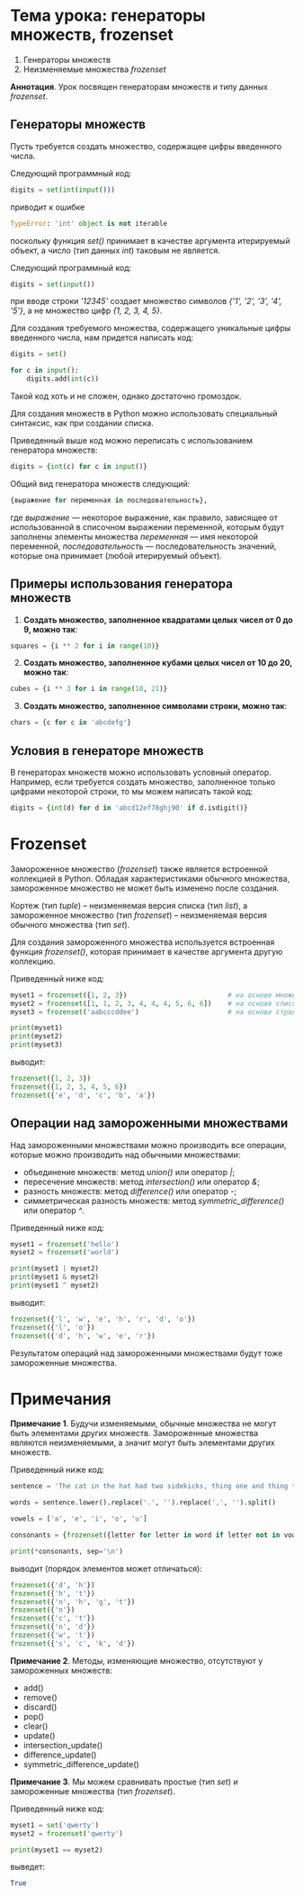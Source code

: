 # Тема урока: генераторы множеств, frozenset

1. Генераторы множеств
2. Неизменяемые множества _frozenset_

**Аннотация**. Урок посвящен генераторам множеств и типу данных _frozenset_.

## Генераторы множеств

Пусть требуется создать множество, содержащее цифры введенного числа.

Следующий программный код:

```python
digits = set(int(input()))
```

приводит к ошибке

```python
TypeError: 'int' object is not iterable
```

поскольку функция _set()_ принимает в качестве аргумента итерируемый объект, а число (тип данных _int_) таковым не является.

Следующий программный код:

```python
digits = set(input())
```

при вводе строки _'12345'_ создает множество символов _{'1', '2', '3', '4', '5'}_, а не множество цифр _{1, 2, 3, 4, 5}_.

Для создания требуемого множества, содержащего уникальные цифры введенного числа, нам придется написать код:

```python
digits = set()

for c in input():
    digits.add(int(c))
```

Такой код хоть и не сложен, однако достаточно громоздок.

Для создания множеств в Python можно использовать специальный синтаксис, как при создании списка.

Приведенный выше код можно переписать с использованием генератора множеств:

```python
digits = {int(c) for c in input()}
```

Общий вид генератора множеств следующий:

```python
{выражение for переменная in последовательность},
```

где _выражение_ — некоторое выражение, как правило, зависящее от использованной в списочном выражении переменной, которым будут заполнены элементы множества _переменная_ — имя некоторой переменной, _последовательность_ — последовательность значений, которые она принимает (любой итерируемый объект).

## Примеры использования генератора множеств

1. **Создать множество, заполненное квадратами целых чисел от 0 до 9, можно так**:

```python
squares = {i ** 2 for i in range(10)}
```

2. **Создать множество, заполненное кубами целых чисел от 10 до 20, можно так**:

```python
cubes = {i ** 3 for i in range(10, 21)}
```

3. **Создать множество, заполненное символами строки, можно так**:

```python
chars = {c for c in 'abcdefg'}
```

## Условия в генераторе множеств

В генераторах множеств можно использовать условный оператор. Например, если требуется создать множество, заполненное только цифрами некоторой строки, то мы можем написать такой код:

```python
digits = {int(d) for d in 'abcd12ef78ghj90' if d.isdigit()}
```

# Frozenset

Замороженное множество (_frozenset_) также является встроенной коллекцией в Python. Обладая характеристиками обычного множества, замороженное множество не может быть изменено после создания.

Кортеж (тип _tuple_) – неизменяемая версия списка (тип _list_), а замороженное множество (тип _frozenset_) – неизменяемая версия обычного множества (тип _set_).

Для создания замороженного множества используется встроенная функция _frozenset()_, которая принимает в качестве аргумента другую коллекцию.

Приведенный ниже код:

```python
myset1 = frozenset({1, 2, 3})                         # на основе множества
myset2 = frozenset([1, 1, 2, 3, 4, 4, 4, 5, 6, 6])    # на основе списка
myset3 = frozenset('aabcccddee')                      # на основе строки

print(myset1)
print(myset2)
print(myset3)
```

выводит:

```python
frozenset({1, 2, 3})
frozenset({1, 2, 3, 4, 5, 6})
frozenset({'e', 'd', 'c', 'b', 'a'})
```

## Операции над замороженными множествами

Над замороженными множествами можно производить все операции, которые можно производить над обычными множествами:

- объединение множеств: метод _union()_ или оператор _|_;
- пересечение множеств: метод _intersection()_ или оператор _&_;
- разность множеств: метод _difference()_ или оператор _-_;
- симметрическая разность множеств: метод _symmetric_difference()_ или оператор _^_.

Приведенный ниже код:

```python
myset1 = frozenset('hello')
myset2 = frozenset('world')

print(myset1 | myset2)
print(myset1 & myset2)
print(myset1 ^ myset2)
```

выводит:

```python
frozenset({'l', 'w', 'e', 'h', 'r', 'd', 'o'})
frozenset({'l', 'o'})
frozenset({'d', 'h', 'w', 'e', 'r'})
```

Результатом операций над замороженными множествами будут тоже замороженные множества.

# Примечания

**Примечание 1**. Будучи изменяемыми, обычные множества не могут быть элементами других множеств. Замороженные множества являются неизменяемыми, а значит могут быть элементами других множеств.

Приведенный ниже код:

```python
sentence = 'The cat in the hat had two sidekicks, thing one and thing two.'

words = sentence.lower().replace('.', '').replace(',', '').split()

vowels = ['a', 'e', 'i', 'o', 'u']

consonants = {frozenset({letter for letter in word if letter not in vowels}) for word in words}

print(*consonants, sep='\n')
```

выводит (порядок элементов может отличаться):

```python
frozenset({'d', 'h'})
frozenset({'h', 't'})
frozenset({'n', 'h', 'g', 't'})
frozenset({'n'})
frozenset({'c', 't'})
frozenset({'n', 'd'})
frozenset({'w', 't'})
frozenset({'s', 'c', 'k', 'd'})
```

**Примечание 2**. Методы, изменяющие множество, отсутствуют у замороженных множеств:

- add()
- remove()
- discard()
- pop()
- clear()
- update()
- intersection_update()
- difference_update()
- symmetric_difference_update()

**Примечание 3**. Мы можем сравнивать простые (тип _set_) и замороженные множества (тип _frozenset_).

Приведенный ниже код:

```python
myset1 = set('qwerty')
myset2 = frozenset('qwerty')

print(myset1 == myset2)
```

выведет:

```python
True
```
